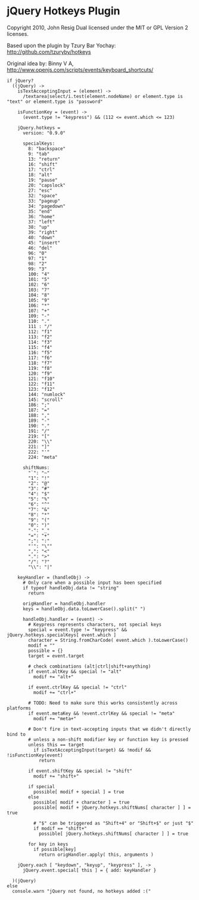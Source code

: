 jQuery Hotkeys Plugin
=====================

Copyright 2010, John Resig
Dual licensed under the MIT or GPL Version 2 licenses.

Based upon the plugin by Tzury Bar Yochay:
http://github.com/tzuryby/hotkeys

Original idea by:
Binny V A, http://www.openjs.com/scripts/events/keyboard_shortcuts/

    if jQuery? 
      ((jQuery) ->
        isTextAcceptingInput = (element) ->
          /textarea|select/i.test(element.nodeName) or element.type is "text" or element.type is "password"

        isFunctionKey = (event) ->
          (event.type != "keypress") && (112 <= event.which <= 123)

        jQuery.hotkeys =
          version: "0.9.0"

          specialKeys:
            8: "backspace"
            9: "tab"
            13: "return"
            16: "shift"
            17: "ctrl"
            18: "alt"
            19: "pause"
            20: "capslock"
            27: "esc"
            32: "space"
            33: "pageup"
            34: "pagedown"
            35: "end"
            36: "home"
            37: "left"
            38: "up"
            39: "right"
            40: "down"
            45: "insert"
            46: "del"
            96: "0"
            97: "1"
            98: "2"
            99: "3"
            100: "4"
            101: "5"
            102: "6"
            103: "7"
            104: "8"
            105: "9"
            106: "*"
            107: "+"
            109: "-"
            110: "."
            111 : "/"
            112: "f1"
            113: "f2"
            114: "f3"
            115: "f4"
            116: "f5"
            117: "f6"
            118: "f7"
            119: "f8"
            120: "f9"
            121: "f10"
            122: "f11"
            123: "f12"
            144: "numlock"
            145: "scroll"
            186: ";"
            187: "="
            188: ","
            189: "-"
            190: "."
            191: "/"
            219: "["
            220: "\\"
            221: "]"
            222: "'"
            224: "meta"

          shiftNums:
            "`": "~"
            "1": "!"
            "2": "@"
            "3": "#"
            "4": "$"
            "5": "%"
            "6": "^"
            "7": "&"
            "8": "*"
            "9": "("
            "0": ")"
            "-": "_"
            "=": "+"
            ";": ":"
            "'": "\""
            ",": "<"
            ".": ">"
            "/": "?"
            "\\": "|"

        keyHandler = (handleObj) ->
          # Only care when a possible input has been specified
          if typeof handleObj.data != "string"
            return

          origHandler = handleObj.handler
          keys = handleObj.data.toLowerCase().split(" ")

          handleObj.handler = (event) ->          
            # Keypress represents characters, not special keys
            special = event.type != "keypress" && jQuery.hotkeys.specialKeys[ event.which ]
            character = String.fromCharCode( event.which ).toLowerCase()
            modif = ""
            possible = {}
            target = event.target

            # check combinations (alt|ctrl|shift+anything)
            if event.altKey && special != "alt"
              modif += "alt+"

            if event.ctrlKey && special != "ctrl"
              modif += "ctrl+"

            # TODO: Need to make sure this works consistently across platforms
            if event.metaKey && !event.ctrlKey && special != "meta"
              modif += "meta+"

            # Don't fire in text-accepting inputs that we didn't directly bind to
            # unless a non-shift modifier key or function key is pressed
            unless this == target
              if isTextAcceptingInput(target) && !modif && !isFunctionKey(event)
                return

            if event.shiftKey && special != "shift"
              modif += "shift+"

            if special
              possible[ modif + special ] = true
            else
              possible[ modif + character ] = true
              possible[ modif + jQuery.hotkeys.shiftNums[ character ] ] = true
      
              # "$" can be triggered as "Shift+4" or "Shift+$" or just "$"
              if modif == "shift+"
                possible[ jQuery.hotkeys.shiftNums[ character ] ] = true

            for key in keys
              if possible[key]
                return origHandler.apply( this, arguments )

        jQuery.each [ "keydown", "keyup", "keypress" ], ->
          jQuery.event.special[ this ] = { add: keyHandler }

      )(jQuery)
    else
      console.warn "jQuery not found, no hotkeys added :("
